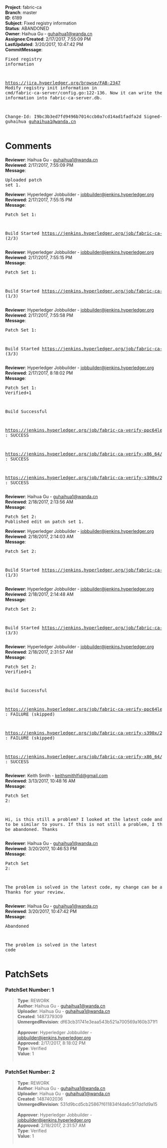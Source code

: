 <strong>Project</strong>: fabric-ca</br><strong>Branch</strong>: master<br><strong>ID</strong>: 6189<br><strong>Subject</strong>: Fixed registry information<br><strong>Status</strong>: ABANDONED<br><strong>Owner</strong>: Haihua Gu - guhaihua1@wanda.cn<br><strong>Assignee</strong>:<strong>Created</strong>: 2/17/2017, 7:55:09 PM<br><strong>LastUpdated</strong>: 3/20/2017, 10:47:42 PM<br><strong>CommitMessage</strong>:<br><pre>Fixed registry information

https://jira.hyperledger.org/browse/FAB-2347
Modify registry init information in cmd/fabric-ca-server/config.go:122-136.
Now it can write the registry information into fabric-ca-server.db.

Change-Id: I9bc3b3ed7fd9496b7014ccb0a7cd14ad1fadfa2d
Signed-off-by: guhaihua <guhaihua1@wanda.cn>
</pre><h1>Comments</h1><strong>Reviewer</strong>: Haihua Gu - guhaihua1@wanda.cn<br><strong>Reviewed</strong>: 2/17/2017, 7:55:09 PM<br><strong>Message</strong>: <pre>Uploaded patch set 1.</pre><strong>Reviewer</strong>: Hyperledger Jobbuilder - jobbuilder@jenkins.hyperledger.org<br><strong>Reviewed</strong>: 2/17/2017, 7:55:15 PM<br><strong>Message</strong>: <pre>Patch Set 1:

Build Started https://jenkins.hyperledger.org/job/fabric-ca-verify-s390x/225/ (2/3)</pre><strong>Reviewer</strong>: Hyperledger Jobbuilder - jobbuilder@jenkins.hyperledger.org<br><strong>Reviewed</strong>: 2/17/2017, 7:55:15 PM<br><strong>Message</strong>: <pre>Patch Set 1:

Build Started https://jenkins.hyperledger.org/job/fabric-ca-verify-ppc64le/220/ (1/3)</pre><strong>Reviewer</strong>: Hyperledger Jobbuilder - jobbuilder@jenkins.hyperledger.org<br><strong>Reviewed</strong>: 2/17/2017, 7:55:58 PM<br><strong>Message</strong>: <pre>Patch Set 1:

Build Started https://jenkins.hyperledger.org/job/fabric-ca-verify-x86_64/221/ (3/3)</pre><strong>Reviewer</strong>: Hyperledger Jobbuilder - jobbuilder@jenkins.hyperledger.org<br><strong>Reviewed</strong>: 2/17/2017, 8:18:02 PM<br><strong>Message</strong>: <pre>Patch Set 1: Verified+1

Build Successful 

https://jenkins.hyperledger.org/job/fabric-ca-verify-ppc64le/220/ : SUCCESS

https://jenkins.hyperledger.org/job/fabric-ca-verify-x86_64/221/ : SUCCESS

https://jenkins.hyperledger.org/job/fabric-ca-verify-s390x/225/ : SUCCESS</pre><strong>Reviewer</strong>: Haihua Gu - guhaihua1@wanda.cn<br><strong>Reviewed</strong>: 2/18/2017, 2:13:56 AM<br><strong>Message</strong>: <pre>Patch Set 2: Published edit on patch set 1.</pre><strong>Reviewer</strong>: Hyperledger Jobbuilder - jobbuilder@jenkins.hyperledger.org<br><strong>Reviewed</strong>: 2/18/2017, 2:14:03 AM<br><strong>Message</strong>: <pre>Patch Set 2:

Build Started https://jenkins.hyperledger.org/job/fabric-ca-verify-ppc64le/224/ (1/3)</pre><strong>Reviewer</strong>: Hyperledger Jobbuilder - jobbuilder@jenkins.hyperledger.org<br><strong>Reviewed</strong>: 2/18/2017, 2:14:48 AM<br><strong>Message</strong>: <pre>Patch Set 2:

Build Started https://jenkins.hyperledger.org/job/fabric-ca-verify-x86_64/225/ (3/3)</pre><strong>Reviewer</strong>: Hyperledger Jobbuilder - jobbuilder@jenkins.hyperledger.org<br><strong>Reviewed</strong>: 2/18/2017, 2:31:57 AM<br><strong>Message</strong>: <pre>Patch Set 2: Verified+1

Build Successful 

https://jenkins.hyperledger.org/job/fabric-ca-verify-ppc64le/224/ : FAILURE (skipped)

https://jenkins.hyperledger.org/job/fabric-ca-verify-s390x/229/ : FAILURE (skipped)

https://jenkins.hyperledger.org/job/fabric-ca-verify-x86_64/225/ : SUCCESS</pre><strong>Reviewer</strong>: Keith Smith - keithsmithlfid@gmail.com<br><strong>Reviewed</strong>: 3/13/2017, 10:48:16 AM<br><strong>Message</strong>: <pre>Patch Set 2:

Hi, is this still a problem?  I looked at the latest code and it seems to be similar to yours.  If this is not still a problem, I think this can be abandoned.
Thanks</pre><strong>Reviewer</strong>: Haihua Gu - guhaihua1@wanda.cn<br><strong>Reviewed</strong>: 3/20/2017, 10:46:53 PM<br><strong>Message</strong>: <pre>Patch Set 2:

The problem is solved in the latest code, my change can be abandoned. Thanks for your review.</pre><strong>Reviewer</strong>: Haihua Gu - guhaihua1@wanda.cn<br><strong>Reviewed</strong>: 3/20/2017, 10:47:42 PM<br><strong>Message</strong>: <pre>Abandoned

The problem is solved in the latest code</pre><h1>PatchSets</h1><h3>PatchSet Number: 1</h3><blockquote><strong>Type</strong>: REWORK<br><strong>Author</strong>: Haihua Gu - guhaihua1@wanda.cn<br><strong>Uploader</strong>: Haihua Gu - guhaihua1@wanda.cn<br><strong>Created</strong>: 1487379309<br><strong>UnmergedRevision</strong>: df63cb31741e3eaa543b521a700569a160b371f1<br><br><strong>Approver</strong>: Hyperledger Jobbuilder - jobbuilder@jenkins.hyperledger.org<br><strong>Approved</strong>: 2/17/2017, 8:18:02 PM<br><strong>Type</strong>: Verified<br><strong>Value</strong>: 1<br><br></blockquote><h3>PatchSet Number: 2</h3><blockquote><strong>Type</strong>: REWORK<br><strong>Author</strong>: Haihua Gu - guhaihua1@wanda.cn<br><strong>Uploader</strong>: Haihua Gu - guhaihua1@wanda.cn<br><strong>Created</strong>: 1487402036<br><strong>UnmergedRevision</strong>: 531d9bcd5cb25867f611834f4da6c5f7dd1d9a15<br><br><strong>Approver</strong>: Hyperledger Jobbuilder - jobbuilder@jenkins.hyperledger.org<br><strong>Approved</strong>: 2/18/2017, 2:31:57 AM<br><strong>Type</strong>: Verified<br><strong>Value</strong>: 1<br><br></blockquote>